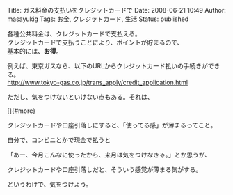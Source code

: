 Title: ガス料金の支払いをクレジットカードで
Date: 2008-06-21 10:49
Author: masayukig
Tags: お金, クレジットカード, 生活
Status: published

各種公共料金は、クレジットカードで支払える。  
クレジットカードで支払うことにより、ポイントが貯まるので、  
基本的には、**お得**。

例えば、東京ガスなら、以下のURLからクレジットカード払いの手続きができる。  
<http://www.tokyo-gas.co.jp/trans_apply/credit_application.html>

ただし、気をつけないといけない点もある。それは、

[]{#more}

クレジットカードや口座引落しにすると、「使ってる感」が薄まるってこと。

自分で、コンビニとかで現金で払うと

「あー、今月こんなに使ったから、来月は気をつけなきゃ。」とか思うが、

クレジットカードや口座引落しだと、そういう感覚が薄まる気がする。

というわけで、気をつけよう。
